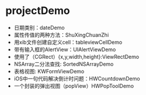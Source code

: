 # projectDemo
* 日期类别：dateDemo
* 属性传值的两种方法：ShuXingChuanZhi
* 用xib文件创建自定义cell：tableviewCellDemo
* 带有输入框的AlertView：UIAlertViewDemo
* 使用了（CGRect）{x,y,width,height}:ViewRectDemo
* NSArray二分法查找: SortedNSArrayDemo
* 表格视图: KWFormViewDemo
* iOS中一句代码解决倒计时问题：HWCountdownDemo
* 一个封装的弹出视图（popView）HWPopToolDemo
